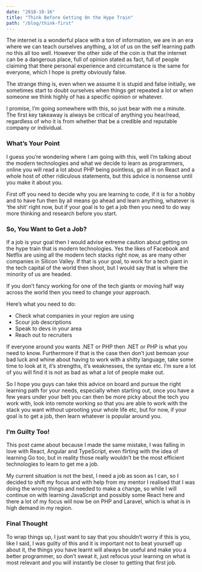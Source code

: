 ```yaml
---
date: "2018-10-16"
title: "Think Before Getting On the Hype Train"
path: "/blog/think-first"
---
```

The internet is a wonderful place with a ton of information, we are in an era where we can teach ourselves anything, a lot of us on the self learning path no this all too well. However the other side of the coin is that the internet can be a dangerous place, full of opinion stated as fact, full of people claiming that there personal experience and circumstance is the same for everyone, which I hope is pretty obviously false.

The strange thing is, even when we assume it is stupid and false initially, we sometimes start to doubt ourselves when things get repeated a lot or when someone we think highly of has a specific opinion or whatever.

I promise, I’m going somewhere with this, so just bear with me a minute. The first key takeaway is always be critical of anything you hear/read, regardless of who it is from whether that be a credible and reputable company or individual.

### What’s Your Point

I guess you’re wondering where I am going with this, well I’m talking about the modern technologies and what we decide to learn as programmers, online you will read a lot about PHP being pointless, go all in on React and a whole host of other ridiculous statements, but this advice is nonsense until you make it about you.

First off you need to decide why you are learning to code, if it is for a hobby and to have fun then by all means go ahead and learn anything, whatever is ‘the shit’ right now, but if your goal is to get a job then you need to do way more thinking and research before you start.

### So, You Want to Get a Job?

If a job is your goal then I would advise extreme caution about getting on the hype train that is modern technologies. Yes the likes of Facebook and Netflix are using all the modern tech stacks right now, as are many other companies in Silicon Valley. If that is your goal, to work for a tech giant in the tech capital of the world then shoot, but I would say that is where the minority of us are headed.

If you don’t fancy working for one of the tech giants or moving half way across the world then you need to change your approach.

Here’s what you need to do:

- Check what companies in your region are using
- Scour job descriptions
- Speak to devs in your area
- Reach out to recruiters

If everyone around you wants .NET or PHP then .NET or PHP is what you need to know. Furthermore if that is the case then don’t just bemoan your bad luck and whine about having to work with a shitty language, take some time to look at it, it’s strengths, it’s weaknesses, the syntax etc. I’m sure a lot of you will find it is not as bad as what a lot of people make out.

So I hope you guys can take this advice on board and pursue the right learning path for your needs, especially when starting out, once you have a few years under your belt you can then be more picky about the tech you work with, look into remote working so that you are able to work with the stack you want without uprooting your whole life etc, but for now, if your goal is to get a job, then learn whatever is popular around you.

### I’m Guilty Too!

This post came about because I made the same mistake, I was falling in love with React, Angular and TypeScript, even flirting with the idea of learning Go too, but in reality those really wouldn’t be the most efficient technologies to learn to get me a job.

My current situation is not the best, I need a job as soon as I can, so I decided to shift my focus and with help from my mentor I realised that I was doing the wrong things and needed to make a change, so while I will continue on with learning JavaScript and possibly some React here and there  a lot of my focus will now be on PHP and Laravel, which is what is in high demand in my region.

### Final Thought

To wrap things up, I just want to say that you shouldn’t worry if this is you, like I said, I was guilty of this and it is important not to beat yourself up about it, the things you have learnt will always be useful and make you a better programmer, so don’t sweat it, just refocus your learning on what is most relevant and you will instantly be closer to getting that first job.
